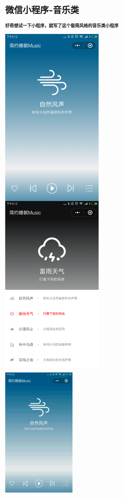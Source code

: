 
# 微信小程序-音乐类
####  好奇想试一下小程序，就写了这个极简风格的音乐类小程序

 <img src="./sp1.png" width = "300" height = "534" alt="" align=center />
 <img src="./sp2.png" width = "300" height = "534" alt="" align=center />
 
 ![](shipin.gif)










